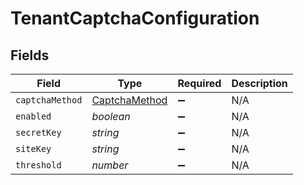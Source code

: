 # TenantCaptchaConfiguration


## Fields

| Field                                                 | Type                                                  | Required                                              | Description                                           |
| ----------------------------------------------------- | ----------------------------------------------------- | ----------------------------------------------------- | ----------------------------------------------------- |
| `captchaMethod`                                       | [CaptchaMethod](../../models/shared/captchamethod.md) | :heavy_minus_sign:                                    | N/A                                                   |
| `enabled`                                             | *boolean*                                             | :heavy_minus_sign:                                    | N/A                                                   |
| `secretKey`                                           | *string*                                              | :heavy_minus_sign:                                    | N/A                                                   |
| `siteKey`                                             | *string*                                              | :heavy_minus_sign:                                    | N/A                                                   |
| `threshold`                                           | *number*                                              | :heavy_minus_sign:                                    | N/A                                                   |